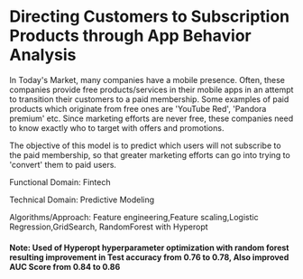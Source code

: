 # Directing Customers to Subscription Products through App Behavior Analysis

In Today's Market, many companies have a mobile presence. Often, these companies provide free products/services in their mobile apps in an attempt to transition their customers to a paid membership. Some examples of paid products which originate from free ones are 'YouTube Red', 'Pandora premium' etc. Since marketing efforts are never free, these companies need to know exactly who to target with offers and promotions.

The objective of this model is to predict which users will not subscribe to the paid membership, so that greater marketing efforts can go into trying to 'convert' them to paid users.

Functional Domain: Fintech 

Technical Domain: Predictive Modeling

Algorithms/Approach: Feature engineering,Feature scaling,Logistic Regression,GridSearch, RandomForest with Hyperopt 
#### Note: Used of Hyperopt hyperparameter optimization with random forest resulting improvement in Test accuracy from 0.76 to 0.78,      Also improved AUC Score from 0.84 to 0.86
